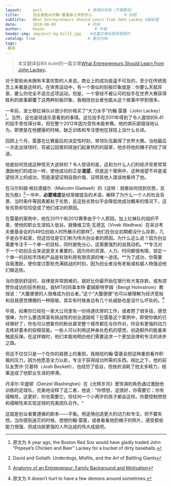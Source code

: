 ```yaml
---
layout:     post                    # 使用的布局（不需要改）
title:      创业者能从约翰·雷基身上学到什么              # 标题 
subtitle:   What Entrepreneurs Should Learn from John Lackey #副标题
date:       2018-08-09              # 时间
author:     Keyon                      # 作者
header-img: img/post-bg-bill1.jpg    #这篇文章标题背景图片
catalog: true                       # 是否归档
tags:
 翻译
---
```


> 本文翻译自Bill Aulet的一篇文章[What Entrepreneurs Should Learn from John Lackey](https://www.xconomy.com/boston/2013/11/25/entrepreneurs-learn-john-lackey/)。

对于那些尚未拥有丰富优势的人来说，商业上的成功是遥不可及的，至少在传统观念上来看是这样的。在体育运动中，有一个类似的刻板印象就是：你要么天赋异禀，要么你完全不适合这项运动。但是，一个曾经不被认可的投手在世界大赛获得胜利的故事颠覆了这两种刻板印象，我相信创业者也能从这个故事中学到很多。

一年前，波士顿红袜队以很少的价格买了“大力水手”约翰·雷基（John Lackey）[^1]。当然，这也是球迷乐意看到的事情。这位投手在2011年得到了令人震惊的6.41的投手责任得分率，但在整个2012年因为受伤未能参赛。他的俱乐部错误地认为，即使是在他健康的时候，缺乏训练和专注使他在球技上没什么长进。

[^1]: 原文为 A year ago, the Boston Red Sox would have gladly traded John “Popeye’s Chicken and Beer” Lackey for a bucket of dirty baseballs.

回顾上个月，雷基在比赛最后的决定性时刻，带领队伍赢得了世界大赛。当他最后一次走出球场时，芬威公园里的球迷们起身热烈的鼓掌，他亦将他的帽子扔给了球迷。

他是如何完成这种惊天大逆转的？令人惊讶的是，这和为什么人们的经济背景常常激励他们的成功一样，使他成功的正是**渴望**。但是这个案例中，这种渴望不并是渴望经济上的成功，而是渴望证明自我价值、证明其他人错误地看待了他。

在马尔科姆·格拉德威尓（Malcolm Gladwell）的《逆转：弱者如何找到优势，反败为胜》[^2]一书中，**必要难度**是经常被提及的术语，解释了为什么一个人的社会背景、当时条件等因素都处于劣势，且这些劣势似乎会降低他成功概率的情况下，这些劣势却恰恰促成了他们成功的原因。

[^2]: David and Goliath: Underdogs, Misfits, and the Art of Battling Giants

在雷基的案例中，他在2011个和2012赛季由于个人原因，加上红袜队的组织不善，使他的职业生涯陷入低谷。就像维卫克·瓦德瓦（Vivek Wadhwa）在采访考夫曼基金会的549位创始人时所展示的那样[^3]，他们在创业初期都没什么存款，几乎是白手起家，但这恰恰是它们称为伟大创业者的原因。为什么这么说？因为创业需要专注于一个单一的目标，同时避免分心，这需要强烈的自我动机。**专注对于一个初创企业来说是至关重要的，因为你的资源、人力、时间都很有限，锁定一个单一的目标市场和产品是有效利用有限资源的唯一途径。**为了成功，你需要自我激励，使你度过那些充满挑战的时刻，因为创业者没有老板或权威人物强迫他们做这些。

[^3]: [Anatomy of an Entrepreneur: Family Background and Motivation](https://papers.ssrn.com/sol3/papers.cfm?abstract_id=1431263)

当你感到舒适时，自律是非常困难的，就好比你最开始在银行有大笔存款，或有颂赞你成功的狂热粉丝。我MIT的同事本特·霍姆斯特罗姆（Bengt Holmstrom）教授说：“大腹便便的人很难成为创业者。”这个“大腹便便”也可以被理解为经济宽裕和自我感觉爆棚的一种隐喻，其实有时候身边有几个处威胁也是没什么坏处的。[^4]

[^4]: 原文为 It doesn’t hurt to have a few demons around sometimes.

毕竟，如果你已经在一家大公司里有一份待遇优厚的工作，或者攒了很多钱，感觉很棒，为什么要选择富有挑战性的创业道路呢？在雷基这个案例中，即使你做的已经够好了，你也可以想象你的粉丝甚至整个城市都在与你作对，你会有更强的动力去练好基本的投掷技能。一些人可以利用这种身处危机的感觉，创造额外的能量来触底反弹。在这样做时，他们本能地明白他们需要追求一个更加自律和专注的进步之路。

但这不仅仅只是一个在你的肩膀上的重担。我相信约翰·雷基会把这种重担看作积极的压力，因为他愿意全力以赴，专注于获得成功所需的东西。相比之下，他的前队友贾许·贝基特（Josh Beckett），也经历了低谷，但挫折消耗了他太多精力，结果造成了他职业生涯的停滞。

丹泽尔·华盛顿（Denzel Washington）在《光辉岁月》里饰演的角色通过激励他训练的足球队，完美地诠释了这二者，他说：“你愤怒，这很好，你需要它；你有侵略性，这更好，你也需要它。但任何一个小两岁的孩子都会这样。你要控制愤怒和侵略性来实现足球的完美团队合作。“

这就是创业者要遵循的剧本——平衡。用逆境创造更大的动力和专注，但不要失控。当你感到迷茫的时候，想想约翰·雷基，或者看看他扔帽子的照片，感受那些能力很强、但成功欲更强的人所达成的伟大成就吧。